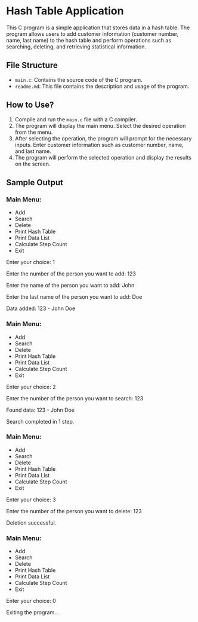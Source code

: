 # Hash Table Application

This C program is a simple application that stores data in a hash table. The program allows users to add customer information (customer number, name, last name) to the hash table and perform operations such as searching, deleting, and retrieving statistical information.

## File Structure

- `main.c`: Contains the source code of the C program.
- `readme.md`: This file contains the description and usage of the program.

## How to Use?

1. Compile and run the `main.c` file with a C compiler.
2. The program will display the main menu. Select the desired operation from the menu.
3. After selecting the operation, the program will prompt for the necessary inputs. Enter customer information such as customer number, name, and last name.
4. The program will perform the selected operation and display the results on the screen.

## Sample Output

### Main Menu:

- Add
- Search
- Delete
- Print Hash Table
- Print Data List
- Calculate Step Count
- Exit

Enter your choice: 1

Enter the number of the person you want to add: 123

Enter the name of the person you want to add: John

Enter the last name of the person you want to add: Doe

Data added: 123 - John Doe

### Main Menu:

- Add
- Search
- Delete
- Print Hash Table
- Print Data List
- Calculate Step Count
- Exit

Enter your choice: 2

Enter the number of the person you want to search: 123

Found data: 123 - John Doe

Search completed in 1 step.

### Main Menu:

- Add
- Search
- Delete
- Print Hash Table
- Print Data List
- Calculate Step Count
- Exit

Enter your choice: 3

Enter the number of the person you want to delete: 123

Deletion successful.

### Main Menu:

- Add
- Search
- Delete
- Print Hash Table
- Print Data List
- Calculate Step Count
- Exit

Enter your choice: 0

Exiting the program...

